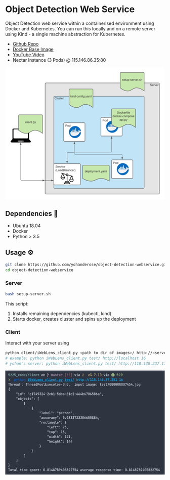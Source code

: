 # Object Detection Web Service

Object Detection web service within a containerised environment using Docker and Kubernetes. You can run this locally and on a remote server using Kind - a single machine abstraction for Kubernetes.

- [Github Repo](https://github.com/yohanderose/object-detection-webservice.git)
- [Docker Base Image](https://hub.docker.com/r/yohanderose/5225_ojbdetector)
- [YouTube Video](https://www.youtube.com/watch?v=5oJUDmqMXdc&t=2s)
- Nectar Instance (3 Pods) @ 115.146.86.35:80

![](./arch-overview.png)

## Dependencies 🐳

- Ubuntu 18.04
- Docker
- Python > 3.5

## Usage ️️️️️️️️️⚙️

```bash
git clone https://github.com/yohanderose/object-detection-webservice.git
cd object-detection-webservice
```

### Server

```bash
bash setup-server.sh
```

This script:

1. Installs remaining dependencies (kubectl, kind)
2. Starts docker, creates cluster and spins up the deployment

### Client

Interact with your server using

```bash
python client/iWebLens_client.py <path to dir of images>/ http://<server ip> <num threads>
# example: python iWebLens_client.py test/ http://localhost 16
# yohan's server: python iWebLens_client.py test/ http://118.138.237.116 16
```

![example output](./example-output.png)

